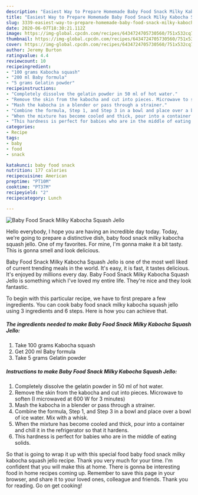 ```yaml
---
description: "Easiest Way to Prepare Homemade Baby Food Snack Milky Kabocha Squash Jello"
title: "Easiest Way to Prepare Homemade Baby Food Snack Milky Kabocha Squash Jello"
slug: 3339-easiest-way-to-prepare-homemade-baby-food-snack-milky-kabocha-squash-jello
date: 2020-06-07T18:30:21.112Z
image: https://img-global.cpcdn.com/recipes/6434724705730560/751x532cq70/baby-food-snack-milky-kabocha-squash-jello-recipe-main-photo.jpg
thumbnail: https://img-global.cpcdn.com/recipes/6434724705730560/751x532cq70/baby-food-snack-milky-kabocha-squash-jello-recipe-main-photo.jpg
cover: https://img-global.cpcdn.com/recipes/6434724705730560/751x532cq70/baby-food-snack-milky-kabocha-squash-jello-recipe-main-photo.jpg
author: Jeremy Burton
ratingvalue: 4.4
reviewcount: 10
recipeingredient:
- "100 grams Kabocha squash"
- "200 ml Baby formula"
- "5 grams Gelatin powder"
recipeinstructions:
- "Completely dissolve the gelatin powder in 50 ml of hot water."
- "Remove the skin from the kabocha and cut into pieces. Microwave to soften (I microwaved at 600 W for 3 minutes)"
- "Mash the kabocha in a blender or pass through a strainer."
- "Combine the formula, Step 1, and Step 3 in a bowl and place over a bowl of ice water. Mix with a whisk."
- "When the mixture has become cooled and thick, pour into a container and chill it in the refrigerator so that it hardens."
- "This hardness is perfect for babies who are in the middle of eating solids."
categories:
- Recipe
tags:
- baby
- food
- snack

katakunci: baby food snack 
nutrition: 177 calories
recipecuisine: American
preptime: "PT10M"
cooktime: "PT37M"
recipeyield: "2"
recipecategory: Lunch

---
```



![Baby Food Snack Milky Kabocha Squash Jello](https://img-global.cpcdn.com/recipes/6434724705730560/751x532cq70/baby-food-snack-milky-kabocha-squash-jello-recipe-main-photo.jpg)

Hello everybody, I hope you are having an incredible day today. Today, we're going to prepare a distinctive dish, baby food snack milky kabocha squash jello. One of my favorites. For mine, I'm gonna make it a bit tasty. This is gonna smell and look delicious.



Baby Food Snack Milky Kabocha Squash Jello is one of the most well liked of current trending meals in the world. It's easy, it is fast, it tastes delicious. It's enjoyed by millions every day. Baby Food Snack Milky Kabocha Squash Jello is something which I've loved my entire life. They're nice and they look fantastic.


To begin with this particular recipe, we have to first prepare a few ingredients. You can cook baby food snack milky kabocha squash jello using 3 ingredients and 6 steps. Here is how you can achieve that.

<!--inarticleads1-->

##### The ingredients needed to make Baby Food Snack Milky Kabocha Squash Jello:

1. Take 100 grams Kabocha squash
1. Get 200 ml Baby formula
1. Take 5 grams Gelatin powder




<!--inarticleads2-->

##### Instructions to make Baby Food Snack Milky Kabocha Squash Jello:

1. Completely dissolve the gelatin powder in 50 ml of hot water.
1. Remove the skin from the kabocha and cut into pieces. Microwave to soften (I microwaved at 600 W for 3 minutes)
1. Mash the kabocha in a blender or pass through a strainer.
1. Combine the formula, Step 1, and Step 3 in a bowl and place over a bowl of ice water. Mix with a whisk.
1. When the mixture has become cooled and thick, pour into a container and chill it in the refrigerator so that it hardens.
1. This hardness is perfect for babies who are in the middle of eating solids.




So that is going to wrap it up with this special food baby food snack milky kabocha squash jello recipe. Thank you very much for your time. I'm confident that you will make this at home. There is gonna be interesting food in home recipes coming up. Remember to save this page in your browser, and share it to your loved ones, colleague and friends. Thank you for reading. Go on get cooking!
